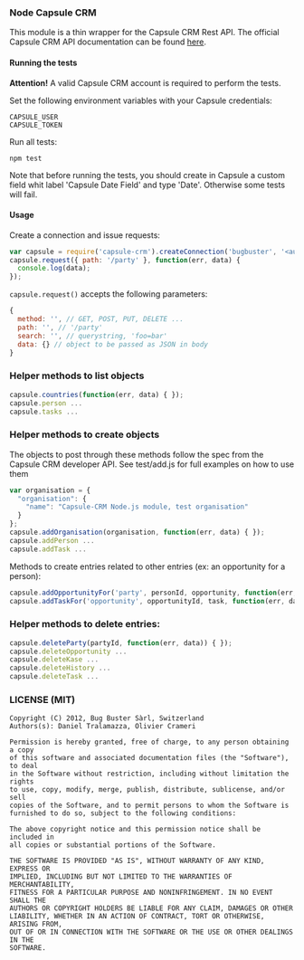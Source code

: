 ### Node Capsule CRM

This module is a thin wrapper for the Capsule CRM Rest API.
The official Capsule CRM API documentation can be found [here](http://developer.capsulecrm.com/v1/).

#### Running the tests

**Attention!** A valid Capsule CRM account is required to perform the tests.

Set the following environment variables with your Capsule credentials:

    CAPSULE_USER
    CAPSULE_TOKEN

Run all tests:

    npm test

Note that before running the tests, you should create in Capsule a custom field
whit label 'Capsule Date Field' and type 'Date'. Otherwise some tests will fail.

#### Usage

Create a connection and issue requests:

```js
var capsule = require('capsule-crm').createConnection('bugbuster', '<authentication token>');
capsule.request({ path: '/party' }, function(err, data) {
  console.log(data);
});
```

```capsule.request()``` accepts the following parameters:

```js
{
  method: '', // GET, POST, PUT, DELETE ...
  path: '', // '/party'
  search: '', // querystring, 'foo=bar'
  data: {} // object to be passed as JSON in body
}
```

### Helper methods to list objects

```js
capsule.countries(function(err, data) { });
capsule.person ...
capsule.tasks ...
```

### Helper methods to create objects

The objects to post through these methods follow the spec from the Capsule CRM
developer API. See test/add.js for full examples on how to use them

```js
var organisation = {
  "organisation": {
    "name": "Capsule-CRM Node.js module, test organisation"
  }
};
capsule.addOrganisation(organisation, function(err, data) { });
capsule.addPerson ...
capsule.addTask ...
```

Methods to create entries related to other entries (ex: an opportunity for a
person):

```js
capsule.addOpportunityFor('party', personId, opportunity, function(err, data) { });
capsule.addTaskFor('opportunity', opportunityId, task, function(err, data) { });
```

### Helper methods to delete entries:

```js
capsule.deleteParty(partyId, function(err, data)) { });
capsule.deleteOpportunity ...
capsule.deleteKase ...
capsule.deleteHistory ...
capsule.deleteTask ...
```

### LICENSE (MIT)

    Copyright (C) 2012, Bug Buster Sàrl, Switzerland
    Authors(s): Daniel Tralamazza, Olivier Crameri

    Permission is hereby granted, free of charge, to any person obtaining a copy
    of this software and associated documentation files (the "Software"), to deal
    in the Software without restriction, including without limitation the rights
    to use, copy, modify, merge, publish, distribute, sublicense, and/or sell
    copies of the Software, and to permit persons to whom the Software is
    furnished to do so, subject to the following conditions:

    The above copyright notice and this permission notice shall be included in
    all copies or substantial portions of the Software.

    THE SOFTWARE IS PROVIDED "AS IS", WITHOUT WARRANTY OF ANY KIND, EXPRESS OR
    IMPLIED, INCLUDING BUT NOT LIMITED TO THE WARRANTIES OF MERCHANTABILITY,
    FITNESS FOR A PARTICULAR PURPOSE AND NONINFRINGEMENT. IN NO EVENT SHALL THE
    AUTHORS OR COPYRIGHT HOLDERS BE LIABLE FOR ANY CLAIM, DAMAGES OR OTHER
    LIABILITY, WHETHER IN AN ACTION OF CONTRACT, TORT OR OTHERWISE, ARISING FROM,
    OUT OF OR IN CONNECTION WITH THE SOFTWARE OR THE USE OR OTHER DEALINGS IN THE
    SOFTWARE.
